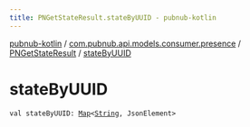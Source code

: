 ```yaml
---
title: PNGetStateResult.stateByUUID - pubnub-kotlin
---
```


[pubnub-kotlin](../../index.html) / [com.pubnub.api.models.consumer.presence](../index.html) / [PNGetStateResult](index.html) / [stateByUUID](./state-by-u-u-i-d.html)

# stateByUUID

`val stateByUUID: `[`Map`](https://kotlinlang.org/api/latest/jvm/stdlib/kotlin.collections/-map/index.html)`<`[`String`](https://kotlinlang.org/api/latest/jvm/stdlib/kotlin/-string/index.html)`, JsonElement>`